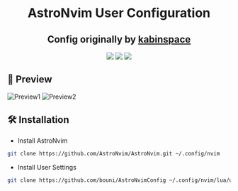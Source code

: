 <h1 align="center">AstroNvim User Configuration</h1>

<h2 align="center">Config originally by <a href="https://github.com/kabinspace/AstroNvim_user" target="_blank">kabinspace</a></h2>

<div align="center">
<img src="https://img.shields.io/github/last-commit/bouni/AstroNvimConfig?style=for-the-badge&logo=github&color=a6da95&logoColor=D9E0EE&labelColor=302D41"/>
<img src="https://img.shields.io/github/repo-size/bouni/AstroNvimConfig?style=for-the-badge&logo=dropbox&color=7dc4e4&logoColor=D9E0EE&labelColor=302D41"/>
<img src="https://img.shields.io/github/license/bouni/AstroNvimConfig?style=for-the-badge&logo=powerpages&color=cba6f7&logoColor=D9E0EE&labelColor=302D41"/>
</div>

## 🌟 Preview

![Preview1](https://github.com/kabinspace/AstroNvim_user/blob/master/.github/assets/overview.png)
![Preview2](https://github.com/kabinspace/AstroNvim_user/blob/master/.github/assets/vertsplit.png)

## 🛠 Installation

- Install AstroNvim

```sh
git clone https://github.com/AstroNvim/AstroNvim.git ~/.config/nvim
```

- Install User Settings

```sh
git clone https://github.com/bouni/AstroNvimConfig ~/.config/nvim/lua/user
```
